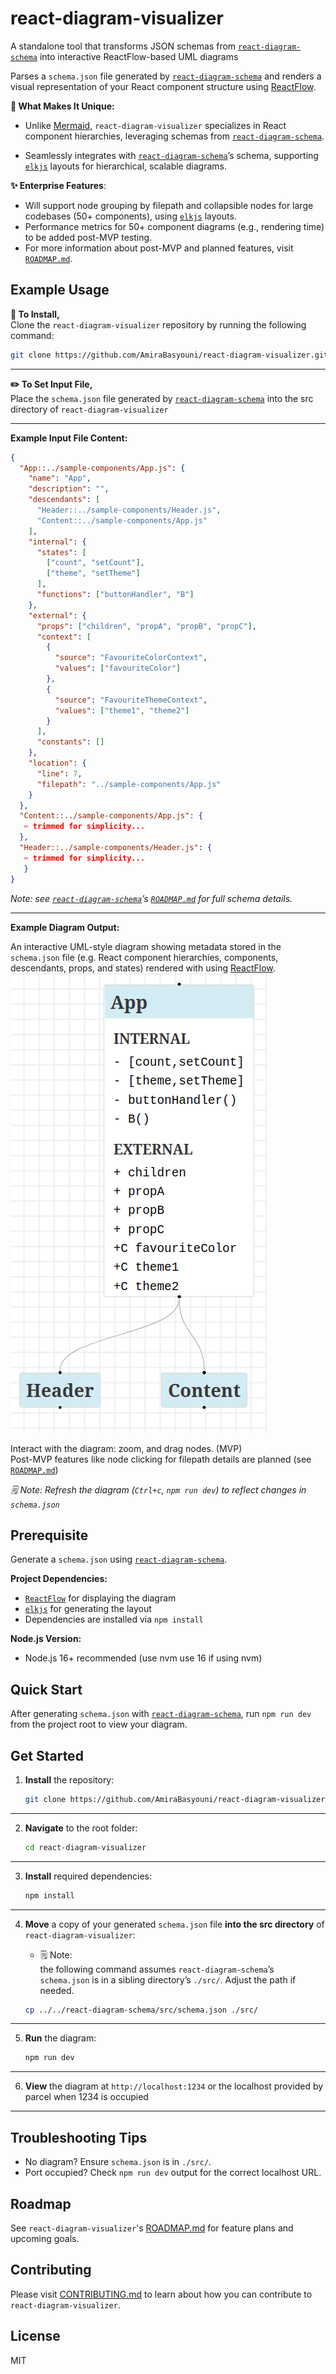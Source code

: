 # react-diagram-visualizer

A standalone tool that transforms JSON schemas from [`react-diagram-schema`](https://github.com/AmiraBasyouni/react-diagram-schema) into interactive ReactFlow-based UML diagrams

Parses a `schema.json` file generated by [`react-diagram-schema`](https://github.com/AmiraBasyouni/react-diagram-schema) and renders a visual representation of your React component structure using [ReactFlow](https://reactflow.dev/).

**🔦 What Makes It Unique:**

- Unlike [Mermaid](https://mermaid.js.org/), `react-diagram-visualizer` specializes in React component hierarchies, leveraging schemas from [`react-diagram-schema`](https://github.com/AmiraBasyouni/react-diagram-schema).

- Seamlessly integrates with [`react-diagram-schema`](https://github.com/AmiraBasyouni/react-diagram-schema)’s schema, supporting [`elkjs`](https://github.com/kieler/elkjs) layouts for hierarchical, scalable diagrams.

**✨ Enterprise Features**:

- Will support node grouping by filepath and collapsible nodes for large codebases (50+ components), using [`elkjs`](https://github.com/kieler/elkjs) layouts.
- Performance metrics for 50+ component diagrams (e.g., rendering time) to be added post-MVP testing.
- For more information about post-MVP and planned features, visit [`ROADMAP.md`](https://github.com/AmiraBasyouni/react-diagram-visualizer/blob/main/ROADMAP.md).

## Example Usage

**🔌 To Install,**  
Clone the `react-diagram-visualizer` repository by running the following command:

```bash
git clone https://github.com/AmiraBasyouni/react-diagram-visualizer.git
```

---

**✏️ To Set Input File,**  
Place the `schema.json` file generated by [`react-diagram-schema`](https://github.com/AmiraBasyouni/react-diagram-schema) into the src directory of `react-diagram-visualizer`

---

**Example Input File Content:**

```JSON
{
  "App::../sample-components/App.js": {
    "name": "App",
    "description": "",
    "descendants": [
      "Header::../sample-components/Header.js",
      "Content::../sample-components/App.js"
    ],
    "internal": {
      "states": [
        ["count", "setCount"],
        ["theme", "setTheme"]
      ],
      "functions": ["buttonHandler", "B"]
    },
    "external": {
      "props": ["children", "propA", "propB", "propC"],
      "context": [
        {
          "source": "FavouriteColorContext",
          "values": ["favouriteColor"]
        },
        {
          "source": "FavouriteThemeContext",
          "values": ["theme1", "theme2"]
        }
      ],
      "constants": []
    },
    "location": {
      "line": 7,
      "filepath": "../sample-components/App.js"
    }
  },
  "Content::../sample-components/App.js": {
   ✂ trimmed for simplicity...
  },
  "Header::../sample-components/Header.js": {
   ✂ trimmed for simplicity...
   }
}
```

_Note: see [`react-diagram-schema`](https://github.com/AmiraBasyouni/react-diagram-schema)’s [`ROADMAP.md`](https://github.com/AmiraBasyouni/react-diagram-schema/blob/main/ROADMAP.md) for full schema details._

---

**Example Diagram Output:**

An interactive UML-style diagram showing metadata stored in the `schema.json` file (e.g. React component hierarchies, components, descendants, props, and states) rendered with using [ReactFlow](https://reactflow.dev).
![ReactFlow Diagram](assets/final-diagram-preview.png)

Interact with the diagram: zoom, and drag nodes. (MVP)  
Post-MVP features like node clicking for filepath details are planned (see [`ROADMAP.md`](https://github.com/AmiraBasyouni/react-diagram-visualizer/blob/main/ROADMAP.md))

_🗒 Note: Refresh the diagram (`Ctrl+c`, `npm run dev`) to reflect changes in `schema.json`_

## Prerequisite

Generate a `schema.json` using [`react-diagram-schema`](https://github.com/AmiraBasyouni/react-diagram-schema).

**Project Dependencies:**

- [`ReactFlow`](https://reactflow.dev) for displaying the diagram
- [`elkjs`](https://github.com/kieler/elkjs) for generating the layout
- Dependencies are installed via `npm install`

**Node.js Version:**

- Node.js 16+ recommended (use nvm use 16 if using nvm)

## Quick Start

After generating `schema.json` with [`react-diagram-schema`](https://github.com/AmiraBasyouni/react-diagram-schema), run `npm run dev` from the project root to view your diagram.

## Get Started

1. **Install** the repository:
   ```bash
   git clone https://github.com/AmiraBasyouni/react-diagram-visualizer
   ```

---

2. **Navigate** to the root folder:
   ```bash
   cd react-diagram-visualizer
   ```

---

3. **Install** required dependencies:
   ```bash
   npm install
   ```

---

4. **Move** a copy of your generated `schema.json` file **into the src directory** of `react-diagram-visualizer`:
   - 🗒 Note:  
     the following command assumes `react-diagram-schema`’s `schema.json` is in a sibling directory’s `./src/`. Adjust the path if needed.

   ```bash
   cp ../../react-diagram-schema/src/schema.json ./src/
   ```

---

5. **Run** the diagram:
   ```bash
   npm run dev
   ```

---

6. **View** the diagram at `http://localhost:1234` or the localhost provided by parcel when 1234 is occupied

---

## Troubleshooting Tips

- No diagram? Ensure `schema.json` is in `./src/`.
- Port occupied? Check `npm run dev` output for the correct localhost URL.

## Roadmap

See `react-diagram-visualizer`'s [ROADMAP.md](https://github.com/AmiraBasyouni/react-diagram-visualizer/blob/main/ROADMAP.md) for feature plans and upcoming goals.

## Contributing

Please visit [CONTRIBUTING.md](https://github.com/AmiraBasyouni/react-diagram-visualizer/blob/main/CONTRIBUTING.md) to learn about how you can contribute to `react-diagram-visualizer`.

## License

MIT
